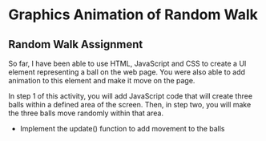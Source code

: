 # Graphics Animation of Random Walk

## Random Walk Assignment
So far, I have been able to use HTML, JavaScript and CSS to create a UI element representing a ball on the web page. You were also able to add animation to this element and make it move on the page.

In step 1 of this activity, you will add JavaScript code that will create three balls within a defined area of the screen. Then, in step two, you will make the three balls move randomly within that area.
- Implement the update() function to add movement to the balls
